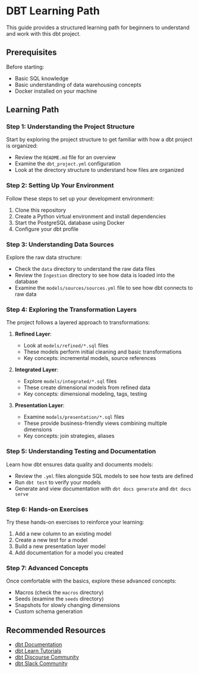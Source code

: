 # DBT Learning Path

This guide provides a structured learning path for beginners to understand and work with this dbt project.

## Prerequisites

Before starting:
- Basic SQL knowledge
- Basic understanding of data warehousing concepts
- Docker installed on your machine

## Learning Path

### Step 1: Understanding the Project Structure

Start by exploring the project structure to get familiar with how a dbt project is organized:
- Review the `README.md` file for an overview
- Examine the `dbt_project.yml` configuration
- Look at the directory structure to understand how files are organized

### Step 2: Setting Up Your Environment

Follow these steps to set up your development environment:
1. Clone this repository
2. Create a Python virtual environment and install dependencies
3. Start the PostgreSQL database using Docker
4. Configure your dbt profile

### Step 3: Understanding Data Sources

Explore the raw data structure:
- Check the `data` directory to understand the raw data files
- Review the `Ingestion` directory to see how data is loaded into the database
- Examine the `models/sources/sources.yml` file to see how dbt connects to raw data

### Step 4: Exploring the Transformation Layers

The project follows a layered approach to transformations:

1. **Refined Layer**: 
   - Look at `models/refined/*.sql` files
   - These models perform initial cleaning and basic transformations
   - Key concepts: incremental models, source references

2. **Integrated Layer**:
   - Explore `models/integrated/*.sql` files
   - These create dimensional models from refined data
   - Key concepts: dimensional modeling, tags, testing

3. **Presentation Layer**:
   - Examine `models/presentation/*.sql` files
   - These provide business-friendly views combining multiple dimensions
   - Key concepts: join strategies, aliases

### Step 5: Understanding Testing and Documentation

Learn how dbt ensures data quality and documents models:
- Review the `.yml` files alongside SQL models to see how tests are defined
- Run `dbt test` to verify your models
- Generate and view documentation with `dbt docs generate` and `dbt docs serve`

### Step 6: Hands-on Exercises

Try these hands-on exercises to reinforce your learning:
1. Add a new column to an existing model
2. Create a new test for a model
3. Build a new presentation layer model
4. Add documentation for a model you created

### Step 7: Advanced Concepts

Once comfortable with the basics, explore these advanced concepts:
- Macros (check the `macros` directory)
- Seeds (examine the `seeds` directory)
- Snapshots for slowly changing dimensions
- Custom schema generation

## Recommended Resources

- [dbt Documentation](https://docs.getdbt.com/)
- [dbt Learn Tutorials](https://courses.getdbt.com/collections)
- [dbt Discourse Community](https://discourse.getdbt.com/)
- [dbt Slack Community](https://community.getdbt.com/)
